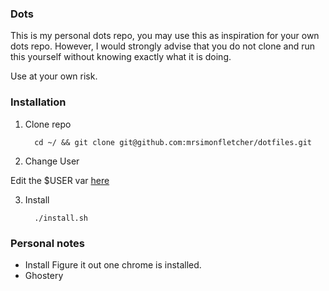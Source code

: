 ### Dots

This is my personal dots repo, you may use this as inspiration for your own dots
repo. However, I would strongly advise that you do not clone and run this yourself without
knowing exactly what it is doing.

Use at your own risk.

### Installation

1. Clone repo

    ```
      cd ~/ && git clone git@github.com:mrsimonfletcher/dotfiles.git
    ```

2. Change User

  Edit the $USER var [here](https://github.com/mrsimonfletcher/dotfiles/blob/master/install.sh#L6)

3. Install

    ```
      ./install.sh
    ```

### Personal notes

- Install Figure it out one chrome is installed.
- Ghostery
